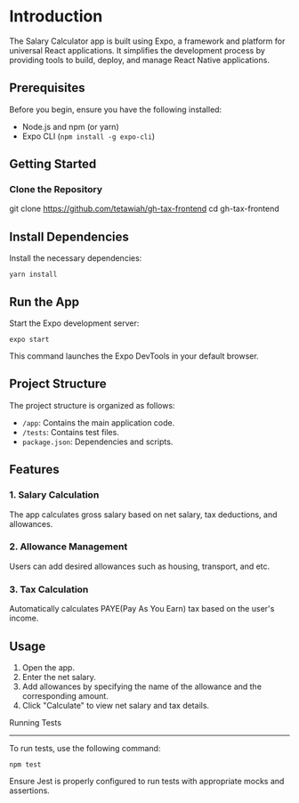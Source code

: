 # Introduction

The Salary Calculator app is built using Expo, a framework and platform for universal React applications. It simplifies the development process by providing tools to build, deploy, and manage React Native applications.

## Prerequisites

Before you begin, ensure you have the following installed:

- Node.js and npm (or yarn)
- Expo CLI (`npm install -g expo-cli`)

## Getting Started

### Clone the Repository

git clone https://github.com/tetawiah/gh-tax-frontend
cd gh-tax-frontend

Install Dependencies
--------------------

Install the necessary dependencies:

`yarn install`

Run the App
-----------

Start the Expo development server:

`expo start`

This command launches the Expo DevTools in your default browser.

Project Structure
-----------------

The project structure is organized as follows:

-   `/app`: Contains the main application code.
-   `/tests`: Contains test files.
-   `package.json`: Dependencies and scripts.

Features
--------

### 1\. Salary Calculation

The app calculates gross salary based on net salary, tax deductions, and allowances.

### 2\. Allowance Management

Users can add desired allowances such as housing, transport, and etc.

### 3\. Tax Calculation

Automatically calculates PAYE(Pay As You Earn) tax based on the user's income.

Usage
-----

1.  Open the app.
2.  Enter the net salary.
3.  Add allowances by specifying the name of the allowance and the corresponding amount.
4.  Click "Calculate" to view net salary and tax details.

Running Tests

-------------

To run tests, use the following command:

`npm test`

Ensure Jest is properly configured to run tests with appropriate mocks and assertions.
